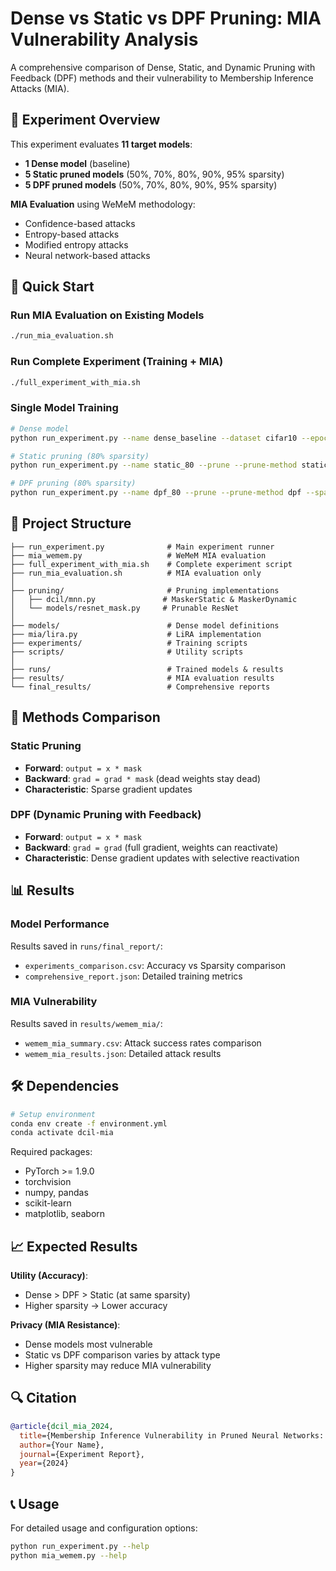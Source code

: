 # Dense vs Static vs DPF Pruning: MIA Vulnerability Analysis

A comprehensive comparison of Dense, Static, and Dynamic Pruning with Feedback (DPF) methods and their vulnerability to Membership Inference Attacks (MIA).

## 🎯 Experiment Overview

This experiment evaluates **11 target models**:
- **1 Dense model** (baseline)
- **5 Static pruned models** (50%, 70%, 80%, 90%, 95% sparsity)
- **5 DPF pruned models** (50%, 70%, 80%, 90%, 95% sparsity)

**MIA Evaluation** using WeMeM methodology:
- Confidence-based attacks
- Entropy-based attacks  
- Modified entropy attacks
- Neural network-based attacks

## 🚀 Quick Start

### Run MIA Evaluation on Existing Models
```bash
./run_mia_evaluation.sh
```

### Run Complete Experiment (Training + MIA)
```bash
./full_experiment_with_mia.sh
```

### Single Model Training
```bash
# Dense model
python run_experiment.py --name dense_baseline --dataset cifar10 --epochs 200

# Static pruning (80% sparsity)
python run_experiment.py --name static_80 --prune --prune-method static --sparsity 0.8 --epochs 200

# DPF pruning (80% sparsity)  
python run_experiment.py --name dpf_80 --prune --prune-method dpf --sparsity 0.8 --epochs 200
```

## 📁 Project Structure

```
├── run_experiment.py              # Main experiment runner
├── mia_wemem.py                   # WeMeM MIA evaluation
├── full_experiment_with_mia.sh    # Complete experiment script
├── run_mia_evaluation.sh          # MIA evaluation only
│
├── pruning/                       # Pruning implementations
│   ├── dcil/mnn.py               # MaskerStatic & MaskerDynamic
│   └── models/resnet_mask.py     # Prunable ResNet
│
├── models/                        # Dense model definitions
├── mia/lira.py                    # LiRA implementation
├── experiments/                   # Training scripts
├── scripts/                       # Utility scripts
│
├── runs/                          # Trained models & results
├── results/                       # MIA evaluation results
└── final_results/                 # Comprehensive reports
```

## 🔬 Methods Comparison

### Static Pruning
- **Forward**: `output = x * mask` 
- **Backward**: `grad = grad * mask` (dead weights stay dead)
- **Characteristic**: Sparse gradient updates

### DPF (Dynamic Pruning with Feedback)
- **Forward**: `output = x * mask`
- **Backward**: `grad = grad` (full gradient, weights can reactivate)
- **Characteristic**: Dense gradient updates with selective reactivation

## 📊 Results

### Model Performance
Results saved in `runs/final_report/`:
- `experiments_comparison.csv`: Accuracy vs Sparsity comparison
- `comprehensive_report.json`: Detailed training metrics

### MIA Vulnerability  
Results saved in `results/wemem_mia/`:
- `wemem_mia_summary.csv`: Attack success rates comparison
- `wemem_mia_results.json`: Detailed attack results

## 🛠️ Dependencies

```bash
# Setup environment
conda env create -f environment.yml
conda activate dcil-mia
```

Required packages:
- PyTorch >= 1.9.0
- torchvision
- numpy, pandas
- scikit-learn
- matplotlib, seaborn

## 📈 Expected Results

**Utility (Accuracy)**:
- Dense > DPF > Static (at same sparsity)
- Higher sparsity → Lower accuracy

**Privacy (MIA Resistance)**:  
- Dense models most vulnerable
- Static vs DPF comparison varies by attack type
- Higher sparsity may reduce MIA vulnerability

## 🔍 Citation

```bibtex
@article{dcil_mia_2024,
  title={Membership Inference Vulnerability in Pruned Neural Networks: Dense vs Static vs Dynamic Comparison},
  author={Your Name},
  journal={Experiment Report},
  year={2024}
}
```

## 📞 Usage

For detailed usage and configuration options:
```bash
python run_experiment.py --help
python mia_wemem.py --help
```